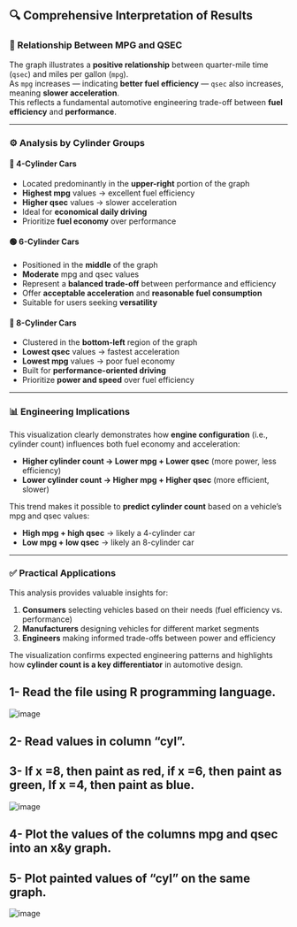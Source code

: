 
## 🔍 Comprehensive Interpretation of Results

### 🔄 Relationship Between MPG and QSEC
The graph illustrates a **positive relationship** between quarter-mile time (`qsec`) and miles per gallon (`mpg`).  
As `mpg` increases — indicating **better fuel efficiency** — `qsec` also increases, meaning **slower acceleration**.  
This reflects a fundamental automotive engineering trade-off between **fuel efficiency** and **performance**.

---

### ⚙️ Analysis by Cylinder Groups

#### 🔵 4-Cylinder Cars
- Located predominantly in the **upper-right** portion of the graph  
- **Highest mpg** values → excellent fuel efficiency  
- **Higher qsec** values → slower acceleration  
- Ideal for **economical daily driving**  
- Prioritize **fuel economy** over performance  

#### 🟢 6-Cylinder Cars
- Positioned in the **middle** of the graph  
- **Moderate** mpg and qsec values  
- Represent a **balanced trade-off** between performance and efficiency  
- Offer **acceptable acceleration** and **reasonable fuel consumption**  
- Suitable for users seeking **versatility**  

#### 🔴 8-Cylinder Cars
- Clustered in the **bottom-left** region of the graph  
- **Lowest qsec** values → fastest acceleration  
- **Lowest mpg** values → poor fuel economy  
- Built for **performance-oriented driving**  
- Prioritize **power and speed** over fuel efficiency  

---

### 📊 Engineering Implications
This visualization clearly demonstrates how **engine configuration** (i.e., cylinder count) influences both fuel economy and acceleration:

- **Higher cylinder count → Lower mpg + Lower qsec** (more power, less efficiency)  
- **Lower cylinder count → Higher mpg + Higher qsec** (more efficient, slower)

This trend makes it possible to **predict cylinder count** based on a vehicle’s mpg and qsec values:
- **High mpg + high qsec** → likely a 4-cylinder car  
- **Low mpg + low qsec** → likely an 8-cylinder car  

---

### ✅ Practical Applications
This analysis provides valuable insights for:

1. **Consumers** selecting vehicles based on their needs (fuel efficiency vs. performance)  
2. **Manufacturers** designing vehicles for different market segments  
3. **Engineers** making informed trade-offs between power and efficiency  

The visualization confirms expected engineering patterns and highlights how **cylinder count is a key differentiator** in automotive design.



## 1-	Read the file using R programming language.

![image](https://github.com/user-attachments/assets/326b655f-93de-4e62-a1da-6dd4aa6d3015)

## 2-	Read values in column “cyl”.
## 3-	If x =8, then paint as red, if x =6, then paint as green, If x =4, then paint as blue.

![image](https://github.com/user-attachments/assets/cf383898-b06c-41d3-b224-8405a936bd04)

## 4-	Plot the values of the columns mpg and qsec into an x&y graph.
## 5-	Plot painted values of “cyl” on the same graph. 

![image](https://github.com/user-attachments/assets/dcf21696-322f-4f55-b640-c8f5fddcb496)

